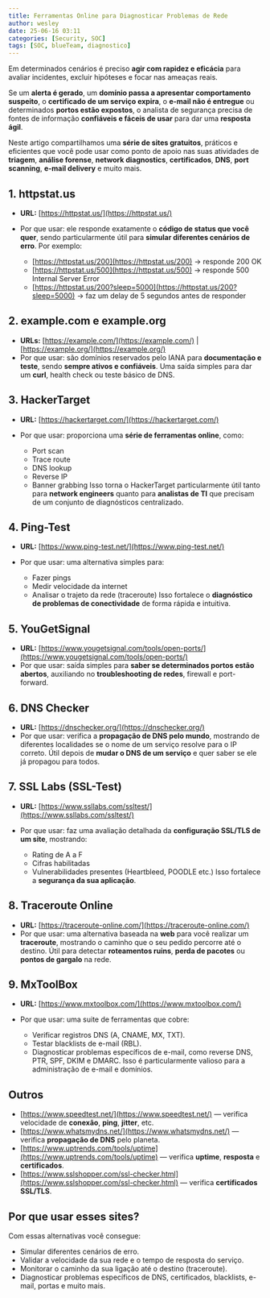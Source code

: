 ```yaml
---
title: Ferramentas Online para Diagnosticar Problemas de Rede
author: wesley
date: 25-06-16 03:11
categories: [Security, SOC]
tags: [SOC, blueTeam, diagnostico]
---
```

Em determinados cenários é preciso **agir com rapidez e eficácia** para avaliar incidentes, excluir hipóteses e focar nas ameaças reais.

Se um **alerta é gerado**, um **domínio passa a apresentar comportamento suspeito**, o **certificado de um serviço expira**, o **e-mail não é entregue** ou determinados **portos estão expostos**, o analista de segurança precisa de fontes de informação **confiáveis e fáceis de usar** para dar uma **resposta ágil**.

Neste artigo compartilhamos uma **série de sites gratuitos**, práticos e eficientes que você pode usar como ponto de apoio nas suas atividades de **triagem**, **análise forense**, **network diagnostics**, **certificados**, **DNS**, **port scanning**, **e-mail delivery** e muito mais.

## 1. httpstat.us

* **URL:** [https://httpstat.us/](https://httpstat.us/)
* Por que usar: ele responde exatamente o **código de status que você quer**, sendo particularmente útil para **simular diferentes cenários de erro**. Por exemplo:

  * [https://httpstat.us/200](https://httpstat.us/200) → responde 200 OK
  * [https://httpstat.us/500](https://httpstat.us/500) → responde 500 Internal Server Error
  * [https://httpstat.us/200?sleep=5000](https://httpstat.us/200?sleep=5000) → faz um delay de 5 segundos antes de responder

## 2. example.com e example.org

* **URLs:** [https://example.com/](https://example.com/) | [https://example.org/](https://example.org/)
* Por que usar: são domínios reservados pelo IANA para **documentação e teste**, sendo **sempre ativos e confiáveis**. Uma saída simples para dar um **curl**, health check ou teste básico de DNS.

## 3. HackerTarget

* **URL:** [https://hackertarget.com/](https://hackertarget.com/)
* Por que usar: proporciona uma **série de ferramentas online**, como:

  * Port scan
  * Trace route
  * DNS lookup
  * Reverse IP
  * Banner grabbing
    Isso torna o HackerTarget particularmente útil tanto para **network engineers** quanto para **analistas de TI** que precisam de um conjunto de diagnósticos centralizado.

## 4. Ping-Test

* **URL:** [https://www.ping-test.net/](https://www.ping-test.net/)
* Por que usar: uma alternativa simples para:

  * Fazer pings
  * Medir velocidade da internet
  * Analisar o trajeto da rede (traceroute)
    Isso fortalece o **diagnóstico de problemas de conectividade** de forma rápida e intuitiva.

## 5. YouGetSignal

* **URL:** [https://www.yougetsignal.com/tools/open-ports/](https://www.yougetsignal.com/tools/open-ports/)
* Por que usar: saída simples para **saber se determinados portos estão abertos**, auxiliando no **troubleshooting de redes**, firewall e port-forward.

## 6. DNS Checker

* **URL:** [https://dnschecker.org/](https://dnschecker.org/)
* Por que usar: verifica a **propagação de DNS pelo mundo**, mostrando de diferentes localidades se o nome de um serviço resolve para o IP correto. Útil depois de **mudar o DNS de um serviço** e quer saber se ele já propagou para todos.

## 7. SSL Labs (SSL-Test)

* **URL:** [https://www.ssllabs.com/ssltest/](https://www.ssllabs.com/ssltest/)
* Por que usar: faz uma avaliação detalhada da **configuração SSL/TLS de um site**, mostrando:

  * Rating de A a F
  * Cifras habilitadas
  * Vulnerabilidades presentes (Heartbleed, POODLE etc.)
    Isso fortalece a **segurança da sua aplicação**.

## 8. Traceroute Online

* **URL:** [https://traceroute-online.com/](https://traceroute-online.com/)
* Por que usar: uma alternativa baseada na **web** para você realizar um **traceroute**, mostrando o caminho que o seu pedido percorre até o destino. Útil para detectar **roteamentos ruins**, **perda de pacotes** ou **pontos de gargalo** na rede.

## 9. MxToolBox

* **URL:** [https://www.mxtoolbox.com/](https://www.mxtoolbox.com/)
* Por que usar: uma suite de ferramentas que cobre:

  * Verificar registros DNS (A, CNAME, MX, TXT).
  * Testar blacklists de e-mail (RBL).
  * Diagnosticar problemas específicos de e-mail, como reverse DNS, PTR, SPF, DKIM e DMARC.
    Isso é particularmente valioso para a administração de e-mail e domínios.

## Outros

* [https://www.speedtest.net/](https://www.speedtest.net/) — verifica velocidade de **conexão**, **ping**, **jitter**, etc.
* [https://www.whatsmydns.net/](https://www.whatsmydns.net/) — verifica **propagação de DNS** pelo planeta.
* [https://www.uptrends.com/tools/uptime](https://www.uptrends.com/tools/uptime) — verifica **uptime**, **resposta** e **certificados**.
* [https://www.sslshopper.com/ssl-checker.html](https://www.sslshopper.com/ssl-checker.html) — verifica **certificados SSL/TLS**.

## Por que usar esses sites?

Com essas alternativas você consegue:

* Simular diferentes cenários de erro.
* Validar a velocidade da sua rede e o tempo de resposta do serviço.
* Monitorar o caminho da sua ligação até o destino (traceroute).
* Diagnosticar problemas específicos de DNS, certificados, blacklists, e-mail, portas e muito mais.
